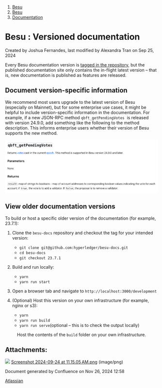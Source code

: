 1. [Besu](index.html)
2. [Besu](Besu_22151173.html)
3. [Documentation](Documentation_22154225.html)

# Besu : Versioned documentation

Created by Joshua Fernandes, last modified by Alexandra Tran on Sep 25, 2024

Every Besu documentation version is [tagged in the repository](https://github.com/hyperledger/besu-docs/releases), but the published documentation site only contains the in-flight latest version – that is, new documentation is published as features are released.

## Document version-specific information

We recommend most users upgrade to the latest version of Besu (especially on Mainnet), but for some enterprise use cases, it might be helpful to include version-specific information in the documentation. For example, if a new JSON-RPC method `qbft_getPendingVotes`  is released with version 24.9.0, add something like the following to the method description. This informs enterprise users whether their version of Besu supports the new method.

![](attachments/22156555/22157008.png?width=700)

## View older documentation versions

To build or host a specific older version of the documentation (for example, 23.7.1):

1. Clone the `besu-docs` repository and checkout the tag for your intended version:
   
   - `git clone git@github.com:hyperledger/besu-docs.git`
   - `cd besu-docs`
   - `git checkout 23.7.1`
2. Build and run locally:
   
   - `yarn`
   - `yarn run start`
3. Open a browser tab and navigate to `http://localhost:3000/development`
4. (Optional) Host this version on your own infrastructure (for example, nginx or s3):
   
   - `yarn`
   - `yarn run build`
   - `yarn run serve`(optional – this is to check the output locally)` `

          Host the contents of the `build` folder on your own infrastructure.

## Attachments:

![](images/icons/bullet_blue.gif) [Screenshot 2024-09-24 at 11.15.05 AM.png](attachments/22156555/22157008.png) (image/png)

Document generated by Confluence on Nov 26, 2024 12:58

[Atlassian](http://www.atlassian.com/)
